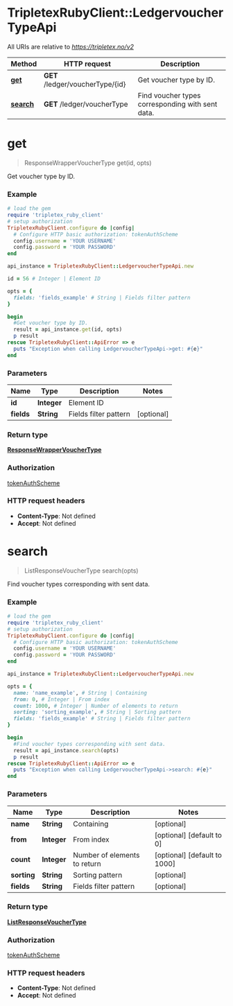 # TripletexRubyClient::LedgervoucherTypeApi

All URIs are relative to *https://tripletex.no/v2*

Method | HTTP request | Description
------------- | ------------- | -------------
[**get**](LedgervoucherTypeApi.md#get) | **GET** /ledger/voucherType/{id} | Get voucher type by ID.
[**search**](LedgervoucherTypeApi.md#search) | **GET** /ledger/voucherType | Find voucher types corresponding with sent data.


# **get**
> ResponseWrapperVoucherType get(id, opts)

Get voucher type by ID.



### Example
```ruby
# load the gem
require 'tripletex_ruby_client'
# setup authorization
TripletexRubyClient.configure do |config|
  # Configure HTTP basic authorization: tokenAuthScheme
  config.username = 'YOUR USERNAME'
  config.password = 'YOUR PASSWORD'
end

api_instance = TripletexRubyClient::LedgervoucherTypeApi.new

id = 56 # Integer | Element ID

opts = { 
  fields: 'fields_example' # String | Fields filter pattern
}

begin
  #Get voucher type by ID.
  result = api_instance.get(id, opts)
  p result
rescue TripletexRubyClient::ApiError => e
  puts "Exception when calling LedgervoucherTypeApi->get: #{e}"
end
```

### Parameters

Name | Type | Description  | Notes
------------- | ------------- | ------------- | -------------
 **id** | **Integer**| Element ID | 
 **fields** | **String**| Fields filter pattern | [optional] 

### Return type

[**ResponseWrapperVoucherType**](ResponseWrapperVoucherType.md)

### Authorization

[tokenAuthScheme](../README.md#tokenAuthScheme)

### HTTP request headers

 - **Content-Type**: Not defined
 - **Accept**: Not defined



# **search**
> ListResponseVoucherType search(opts)

Find voucher types corresponding with sent data.



### Example
```ruby
# load the gem
require 'tripletex_ruby_client'
# setup authorization
TripletexRubyClient.configure do |config|
  # Configure HTTP basic authorization: tokenAuthScheme
  config.username = 'YOUR USERNAME'
  config.password = 'YOUR PASSWORD'
end

api_instance = TripletexRubyClient::LedgervoucherTypeApi.new

opts = { 
  name: 'name_example', # String | Containing
  from: 0, # Integer | From index
  count: 1000, # Integer | Number of elements to return
  sorting: 'sorting_example', # String | Sorting pattern
  fields: 'fields_example' # String | Fields filter pattern
}

begin
  #Find voucher types corresponding with sent data.
  result = api_instance.search(opts)
  p result
rescue TripletexRubyClient::ApiError => e
  puts "Exception when calling LedgervoucherTypeApi->search: #{e}"
end
```

### Parameters

Name | Type | Description  | Notes
------------- | ------------- | ------------- | -------------
 **name** | **String**| Containing | [optional] 
 **from** | **Integer**| From index | [optional] [default to 0]
 **count** | **Integer**| Number of elements to return | [optional] [default to 1000]
 **sorting** | **String**| Sorting pattern | [optional] 
 **fields** | **String**| Fields filter pattern | [optional] 

### Return type

[**ListResponseVoucherType**](ListResponseVoucherType.md)

### Authorization

[tokenAuthScheme](../README.md#tokenAuthScheme)

### HTTP request headers

 - **Content-Type**: Not defined
 - **Accept**: Not defined



